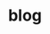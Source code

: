 ---
title: "blog"
description: "Jake Wiesler - funky words"
menu: "main"
stylesheet: "posts.css"
---